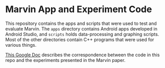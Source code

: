 # Marvin App and Experiment Code

This repository contains the apps and scripts that were used to test and
evaluate Marvin. The `apps` directory contains Android apps developed in
Android Studio, and `scripts` holds data-processing and graphing scripts. Most
of the other directories contain C++ programs that were used for various things.

[This Google Doc][experiment-descriptions] describes the correspondence between
the code in this repo and the experiments presented in the Marvin paper.

[experiment-descriptions]: https://docs.google.com/document/d/1ktN_SR38s5QPxDCPzD9h95O7Plojk6c6T7fLLACW6d8/edit?usp=sharing
